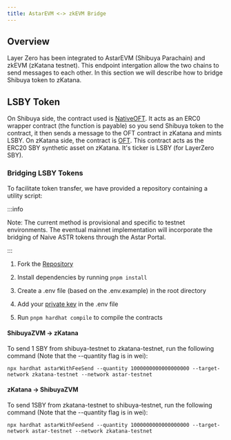 ```yaml
---
title: AstarEVM <-> zkEVM Bridge
---
```


## Overview

Layer Zero has been integrated to AstarEVM (Shibuya Parachain) and zkEVM (zKatana testnet). This endpoint intergation allow the two chains to send messages to each other. In this section we will describe how to bridge Shibuya token to zKatana.

## LSBY Token

On Shibuya side, the contract used is [NativeOFT](https://github.com/LayerZero-Labs/solidity-examples/blob/main/contracts/token/oft/v2/fee/NativeOFTWithFee.sol). It acts as an ERC0 wrapper contract (the function is payable) so you send Shibuya token to the contract, it then sends a message to the OFT contract in zKatana and mints LSBY.
On zKatana side, the contract is [OFT](https://github.com/LayerZero-Labs/solidity-examples/blob/main/contracts/token/oft/v2/fee/OFTWithFee.sol). This contract acts as the ERC20 SBY synthetic asset on zKatana. It's ticker is LSBY (for LayerZero SBY).

### Bridging LSBY Tokens

To facilitate token transfer, we have provided a repository containing a utility script:

:::info

Note: The current method is provisional and specific to testnet environments. The eventual mainnet implementation will incorporate the bridging of Naive ASTR tokens through the Astar Portal.

:::

1. Fork the [Repository](https://github.com/AstarNetwork/layer-zero-bridge-contracts-testnet)

2. Install dependencies by running `pnpm install`

3. Create a .env file (based on the .env.example) in the root directory 

4. Add your [private key](https://support.metamask.io/hc/en-us/articles/360015289632-How-to-export-an-account-s-private-key) in the .env file

5. Run `pnpm hardhat compile` to compile the contracts

#### ShibuyaZVM -> zKatana
To send 1 SBY from shibuya-testnet to zkatana-testnet, run the following command (Note that the --quantity flag is in wei):

`npx hardhat astarWithFeeSend --quantity 1000000000000000000 --target-network zkatana-testnet --network astar-testnet`

#### zKatana -> ShibuyaZVM

To send 1SBY from zkatana-testnet to shibuya-testnet, run the following command (Note that the --quantity flag is in wei):

`npx hardhat astarWithFeeSend --quantity 1000000000000000000 --target-network astar-testnet --network zkatana-testnet`
